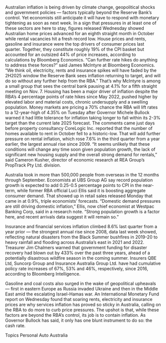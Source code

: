 Australian inflation is being driven by climate change, geopolitical shocks and government policies — factors typically beyond the Reserve Bank’s control. Yet economists still anticipate it will have to respond with monetary tightening as soon as next week.
In a sign that pressures in at least one of these sectors are here to stay, figures released Wednesday showed Australian home prices advanced for an eighth straight month in October while rental vacancies hit a fresh record low.
House prices and rents, gasoline and insurance were the top drivers of consumer prices last quarter. Together, they constitute roughly 19% of the CPI basket but accounted for an outsized 44% of price increases, according to calculations by Bloomberg Economics.
“Can further rate hikes do anything to address these forces?” said James McIntyre at Bloomberg Economics. “We think oil, electricity, rents and insurance spikes will have faded by the 2H2025 window the Reserve Bank sees inflation returning to target, and will do so without any further help from the RBA.”
That’s why McIntyre is among a small group that sees the central bank pausing at 4.1% for a fifth straight meeting on Nov. 7.
Housing has been a major driver of inflation despite the RBA’s 4 percentage points of rate hikes since May 2022, pushed higher by elevated labor and material costs, chronic undersupply and a swelling population.
Money markets are pricing a 70% chance the RBA will lift rates to a 12-year-high of 4.35% on Tuesday after Governor Michele Bullock warned it had little tolerance for inflation taking longer to fall within its 2-3% target than the current late 2025 forecast.
The comments came just days before property consultancy CoreLogic Inc. reported that the number of homes available to rent in October fell to a historic-low. That will add further pressure on rental inflation, which rose 7.6% in the third quarter from a year earlier, the largest annual rise since 2009.
“It seems unlikely that these conditions will change any time soon given population growth, the lack of significant new housing supply and the overall strong demand for rentals,” said Cameron Kusher, director of economic research at REA Group’s PropTrack Pty Ltd. division.

Australia took in more than 500,000 people from overseas in the 12 months through September.
Economists at UBS Group AG say record population growth is expected to add 0.25-0.5 percentage points to CPI in the near-term, while former RBA official Luci Ellis said it is boosting aggregate consumer demand. That showed up in retail sales released Monday that came in at 0.9%, triple economists’ forecasts.
“Domestic demand pressures are still driving domestic inflation,” Ellis, now chief economist at Westpac Banking Corp, said in a research note. “Strong population growth is a factor here, and recent arrivals data suggest it will remain so.”

Insurance and financial services inflation climbed 8.6% last quarter from a year prior — the strongest annual rise since 2008, data last week showed, reflecting natural disasters from the Black Summer bushfires in 2019-20 to heavy rainfall and flooding across Australia’s east in 2021 and 2022.
Treasurer Jim Chalmers warned that government funding for disaster recovery had blown out by 433% over the past three years, ahead of a potentially disastrous wildfire season in the coming summer.
Insurers QBE Ltd, Suncorp Group and Insurance Australia Group Ltd. have had cumulative policy rate increases of 67%, 53% and 46%, respectively, since 2016, according to Bloomberg Intelligence.

Gasoline and coal costs also surged in the wake of geopolitical upheavals — first in eastern Europe as Russia invaded Ukraine and then in the Middle East amid the escalating Israel-Hamas war.
An International Monetary Fund report on Wednesday found that soaring rents, electricity and insurance prices are why services inflation has proved so sticky in Australia, calling on the RBA to do more to curb price pressures.
The upshot is that, while these factors are beyond the RBA’s control, its job is to contain inflation. As Governor Bullock has said, it only has one blunt instrument to do so: the cash rate.

Topics
Personal Auto
Australia
